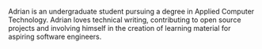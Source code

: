 Adrian is an undergraduate student pursuing a degree in Applied Computer Technology. Adrian loves technical writing, contributing to open source projects and involving himself in the creation of learning material for aspiring software engineers.
